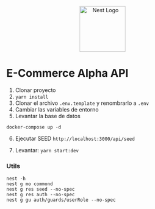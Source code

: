 <p align="center">
  <a href="http://nestjs.com/" target="blank"><img src="https://nestjs.com/img/logo-small.svg" width="120" alt="Nest Logo" /></a>
</p>

# E-Commerce Alpha API

1. Clonar proyecto
2. ```yarn install```
3. Clonar el archivo ```.env.template``` y renombrarlo a ```.env```
4. Cambiar las variables de entorno
5. Levantar la base de datos
```
docker-compose up -d
```
6. Ejecutar SEED ```http://localhost:3000/api/seed```


7. Levantar: ```yarn start:dev``` 


### Utils
```
nest -h
nest g mo commond
nest g res seed --no-spec
nest g res auth --no-spec
nest g gu auth/guards/userRole --no-spec
```